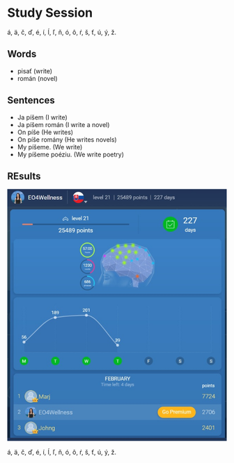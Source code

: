 # Study Session 
á, ä, č, ď, é, í, ĺ, ľ, ň, ó, ô, ŕ, š, ť, ú, ý, ž.


## Words 
* pisať (write)
* román (novel) 

## Sentences 
* Ja píšem (I write) 
* Ja píšem román (I write a novel)
* On píše (He writes)
* On píše romány (He writes novels) 
* My píšeme. (We write) 
* My píšeme poéziu. (We write poetry) 

## REsults 
![results](https://github.com/EO4wellness/T-I-L/blob/main/polyglot/eslovaco/images/2021-02-25-results.jpg)


á, ä, č, ď, é, í, ĺ, ľ, ň, ó, ô, ŕ, š, ť, ú, ý, ž.
